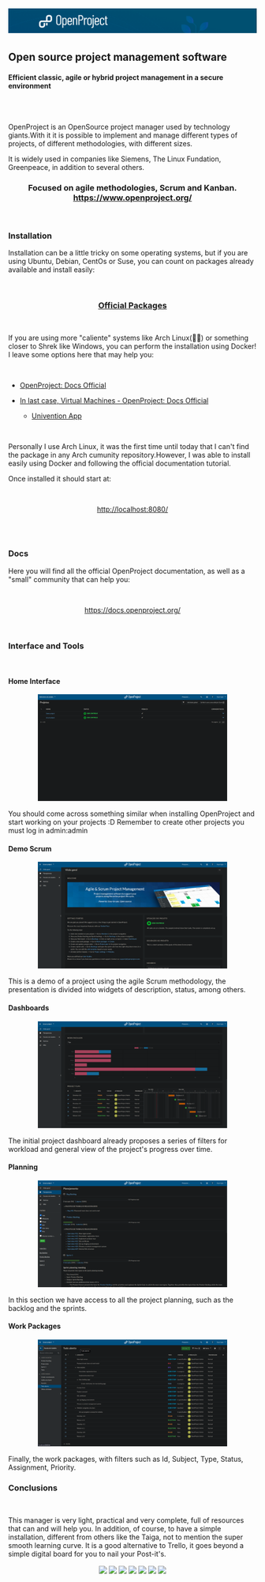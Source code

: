<h1>
  <img src="OpenProjectImages/home.png" alt="home">
</h1>

## **Open source project management software**

#### **Efficient classic, agile or hybrid project management in a secure environment**

<br/>
<br/>

OpenProject is an OpenSource project manager used by technology giants.With it it is possible to implement and manage different types of projects, of different methodologies, with different sizes.

It is widely used in companies like Siemens, The Linux Fundation, Greenpeace, in addition to several others.

<h3 align="center">
  <b>
    Focused on agile methodologies, Scrum and Kanban.
  </b>
  <br>
  <a href="https://www.openproject.org/" target="_blank">https://www.openproject.org/</a>
</h3>

<br/>

### **Installation**

Installation can be a little tricky on some operating systems, but if you are using Ubuntu, Debian, CentOs or Suse, you can count on packages already available and install easily:

<br/>
<h3 align="center">
  <a href="https://docs.openproject.org/installation-and-operations/installation/packaged/" target="_blank">Official Packages</a>
</h3>
<br/>

If you are using more "caliente" systems like Arch Linux(👏🎉) or something closer to Shrek like Windows, you can perform the installation using Docker! I leave some options here that may help you:

<br/>

- [OpenProject: Docs Official](https://docs.openproject.org/installation-and-operations/installation/docker/)

- [In last case, Virtual Machines - OpenProject: Docs Official](https://docs.openproject.org/installation-and-operations/installation/univention/)

  - [Univention App](https://www.univention.com/products/univention-app-center/app-catalog/openproject/)

<br/>

Personally I use Arch Linux, it was the first time until today that I can't find the package in any Arch cumunity repository.However, I was able to install easily using Docker and following the official documentation tutorial.

Once installed it should start at:

<br/>
<p align="center">
  <a href="http://localhost:8080/" target="_blank">http://localhost:8080/</a>
</p>
<br/>

<br/>

### **Docs**

Here you will find all the official OpenProject documentation, as well as a "small" community that can help you:

<br/>
<p align="center">
  <a href="https://docs.openproject.org/" target="_blank">https://docs.openproject.org/</a>
</p>
<br/>

### **Interface and Tools**

<br/>

#### **Home Interface**

<p align="center"><img src="OpenProjectImages/interface.png" width=384 height=216></img></p>
You should come across something similar when installing OpenProject and start working on your projects :D Remember to create other projects you must log in admin:admin

#### **Demo Scrum**

<p align="center"><img src="OpenProjectImages/demoScrum.png" width=384 height=216></img></p>
This is a demo of a project using the agile Scrum methodology, the presentation is divided into widgets of description, status, among others.

#### **Dashboards**

<p align="center"><img src="OpenProjectImages/demoScrumDashboards.png" width=384 height=216></img></p>
The initial project dashboard already proposes a series of filters for workload and general view of the project's progress over time.

#### **Planning**

<p align="center"><img src="OpenProjectImages/demoScrumPlanning.png" width=384 height=216></img></p>

In this section we have access to all the project planning, such as the backlog and the sprints.

#### **Work Packages**
<p align="center"><img src="OpenProjectImages/demoScrumWorkPackages.png" width=384 height=216></img></p>

Finally, the work packages, with filters such as Id, Subject, Type, Status, Assignment, Priority.

### **Conclusions**

<br/>

This manager is very light, practical and very complete, full of resources that can and will help you. In addition, of course, to have a simple installation, different from others like the Taiga, not to mention the super smooth learning curve. It is a good alternative to Trello, it goes beyond a simple digital board for you to nail your Post-it's.

<p align="center">
  <a href="https://twitter.com/Zau_Galvao?s=09" target="_blank"><img align="center" src="https://img.shields.io/badge/Twitter-1DA1F2?style=for-the-badge&logo=twitter&logoColor=white"/></a>
  <a href="https://www.linkedin.com/in/zaujulio" target="_blank"><img align="center" src="https://img.shields.io/badge/LinkedIn-0077B5?style=for-the-badge&logo=linkedin&logoColor=white"/></a>
  <a href="https://www.instagram.com/ZauJulio/" target="_blank"><img align="center" src="https://img.shields.io/badge/Instagram-E4405F?style=for-the-badge&logo=instagram&logoColor=white"/></a>
  <a href="https://open.spotify.com/user/22h43nfzwiryoykpab2bd76ha?si=r7hAIFhvRUqrQylhZaep7g" target="_blank"><img align="center" src="https://img.shields.io/badge/Spotify-1ED760?&style=for-the-badge&logo=spotify&logoColor=white"/></a>
  <a href="https://api.whatsapp.com/send?phone=5584998651868&text=Ol%C3%A1%2C%20Hello%2C%20Bonjour%2C%20Hola%2C%20Hallo" target="_blank"><img align="center" src="https://img.shields.io/badge/WhatsApp-25D366?style=for-the-badge&logo=whatsapp&logoColor=white"/></a>
  <a href="https://t.me/ZauJulio" target="_blank"><img align="center" src="https://img.shields.io/badge/Telegram-2CA5E0?style=for-the-badge&logo=telegram&logoColor=white"/></a>
  <a href="http://zauhdf@gmail.com/" target="_blank"><img align="center" src="https://img.shields.io/badge/Gmail-D14836?style=for-the-badge&logo=gmail&logoColor=white"/></a>
</p>